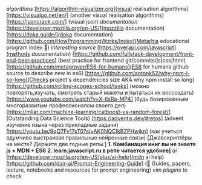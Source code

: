 *algorithms*
[https://algorithm-visualizer.org](visual realisation algorithms)
[https://visualgo.net/en/] (another visual realisation algorithms)
[https://jsoncrack.com/] (visual json)
*documentation*
[https://developer.mozilla.org/en-US/](mozzilla documentation)
[https://doka.guide/](doka documentation)
[https://github.com/HowProgrammingWorks/Index](Metarhia educational program index 📖)
*interesting source*
[https://overapi.com/javascript](methods documentation)
[https://github.com/fullstack-development/front-end-best-practices] (best practice for frontend git/commits/js|css|html)
[https://github.com/metagrover/ES6-for-humans](ES6 for humans github source to describe new in es6) 
[https://github.com/antonk52/why-npm-i-so-long](Checks project's dependencies size AKA why npm install so long)
[https://github.com/rolling-scopes-school/tasks] (можно повторять,изучать, смотреть старый макеты и пытаться их воссоздать)
[https://www.youtube.com/watch?v=X-tlxRa-MP4] (будь базированным многоразвитым профессионалом своего дел)
[https://mljar.com/machine-learning/catboost-vs-random-forest/] (Outstanding Data Science Tools)
[https://adventjs.dev/#retos] (advent изучение языка через прикладные задачи)
[https://youtu.be/9qQ7Fv17sT0?si=AK0NQCIkBZPHwjkn] (как учиться вдумчиво выстраивая правильные нейронные связи)
[Джавскриптёры на месте? Держите две годные репы.]
    **1. Комбинация книг вы не знаете js + MDN + ES6**
    **2. learn.javascript.ru в репе читается удобнее]**
*ai*
[https://developer.mozilla.org/en-US/plus/ai-help](mdn ai help)
[https://github.com/dair-ai/Prompt-Engineering-Guide] (🐙 Guides, papers, lecture, notebooks and resources for prompt engineering)
*vim plugins to check*





